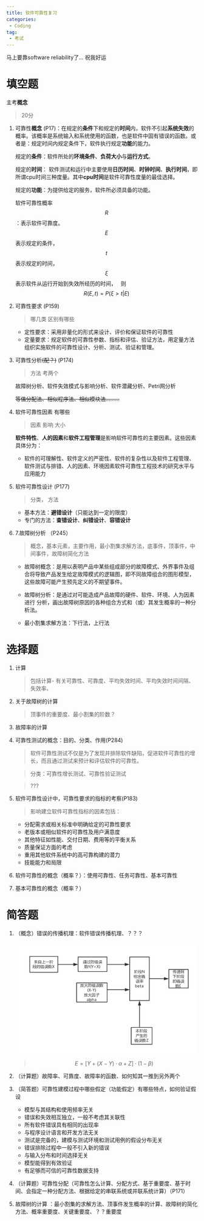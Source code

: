 ```yaml
---
title: 软件可靠性复习
categories:
 - Coding
tag:
 - 考试
---
```

马上要靠software reliability了...
祝我好运


# 填空题 

主考**概念**

> 20分 

1. 可靠性**概念** (P17)：在规定的**条件**下和规定的**时间**内，软件不引起**系统失效**的概率。该概率是系统输入和系统使用的函数，也是软件中固有错误的函数。或者是：规定时间内规定条件下，软件执行规定**功能**的能力。

   规定的**条件**：软件所处的**环境条件**、**负荷大小**与**运行方式**。

   规定的**时间**： 软件测试和运行中主要使用**日历时间**、**时钟时间**、**执行时间**，即所谓cpu时间三种度量。其中**cpu时间**是软件可靠性度量的最佳选择。

   规定的**功能**：为提供给定的服务，软件所必须具备的功能。

   软件可靠性概率$$R$$：表示软件可靠度。$$E$$表示规定的条件，$$t$$表示规定的时间，$$\xi$$ 表示软件从运行开始到失效所经历的时间，
      则$$R(E,t) = P(\xi > t| E)$$ 

2. 可靠性要求 (P159)

   > 哪几类 区别有哪些

   * 定性要求：采用非量化的形式来设计、评价和保证软件的可靠性
   * 定量要求：规定软件的可靠性参数、指标和评估、验证方法，用定量方法组织实施软件的可靠性设计、分析、测试、验证和管理。

3. 可靠性分析~~(配？)~~ (P174)

   > 方法 考两个

   故障树分析、软件失效模式与影响分析、软件潜藏分析、Petri网分析

   ~~等值分配法、相似程序法、相似模块法.........~~

4. 软件可靠性因素  有哪些 

   > 因素 影响 大小

   **软件特性**、**人的因素**和**软件工程管理**是影响软件可靠性的主要因素。这些因素具体分为：

   * 软件的可理解性、软件定义的严密性、软件的复杂性以及软件工程管理、软件测试与排错、人的因素、环境因素软件可靠性工程技术的研究水平与应用能力

5. 软件可靠性设计 (P177)

   > 分类， 方法

   * 基本方法：**避错设计**（只能达到一定的限度）
   * 专门的方法：**查错设计**、**纠错设计**、**容错设计**

6. 7.故障树分析 （P245）

   > 概念，基本元素，主要作用，最小割集求解方法，底事件，顶事件，中间事件，故障树简化方法

   * 故障树概念：是用以表明产品中某些组成部分的故障模式、外界事件及组合将导致产品发生给定故障模式的逻辑图，即不同故障组合的图形模型，这些故障可能产生预先定义的不期望事件。

   * 故障树分析：是通过对可能造成产品故障的硬件、软件、环境、人为因素进行 分析，画出故障树原因的各种组合方式和（或）其发生概率的一种分析法。

   * 最小割集求解方法：下行法，上行法

# 选择题

1. 计算

   > 包括计算-  有关可靠性、可靠度、平均失效时间、平均失效时间间隔、失效率、

2. 关于故障树的计算

   > 顶事件的重要度、最小割集的阶数？

3. 故障率的计算

4. 可靠性测试的概念：目的、分类、作用(P284)

   > 软件可靠性测试不仅是为了发现并排除软件缺陷，促进软件可靠性的增长，而且通过测试来预计和评估软件的可靠性。

   > 分类：可靠性增长测试、可靠性验证测试

   > ???

5. 软件可靠性设计中，可靠性要求的指标的考察(P183)

   > 影响建立软件可靠性指标的因素包括：

   * 分配需求或相关标准中明确给定的可靠性要求
   * 老版本或相似软件的可靠性及用户满意度
   * 其他特征如性能、交付日期、费用等的平衡关系
   * 质量保证方面的考虑
   * 重用其他软件系统中的高可靠构建的潜力
   * 技能能力和局限

6. 软件可靠性的概念（概率？）：使用可靠性、任务可靠性、基本可靠性

7. 基本可靠性的概念（概率？）

# 简答题

1. （概念）错误的传播机理：软件错误传播机理、？？？

   ![figure1](./../assets/images/post_images/软件可靠性复习/figure1.png)

   > $$E=[Y+(X-Y) \cdot \alpha+Z]\cdot(1-\beta)$$

2. （计算题）故障率、可靠度、故障率的函数、如何知其一推到另外两个

3. （简答题）可靠性建模过程中哪些假定（功能假定）有哪些特点，如何验证假设

   * 模型与其结构和使用频率无关
   * 错误和失效相互独立，一般不考虑其关联性
   * 所有软件错误具有相同的出现率
   * 与程序设计语言和开发方法无关
   * 测试是完备的，建模与测试环境和测试用例的假设分布无关
   * 错误排除过程中一般不引入新的错误
   * 与输入分布和时间选择无关
   * 模型能得到有效验证
   * 有足够而可信的可靠性数据支持

4. （计算题）可靠性分配（可靠性怎么计算、分配方式、基于重要度、基于时间、会指定一种分配方法、根据给定的串联系统或并联系统计算）（P171）

5. 故障树的计算   ：最小割集的求解方法、顶事件发生概率的计算、故障树的简化方法、概率重要度、关键重要度、？？重要度
